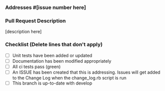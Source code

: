 ### Addresses #[issue number here]

### Pull Request Description

[description here]

### Checklist (Delete lines that don't apply)

- [ ] Unit tests have been added or updated
- [ ] Documentation has been modified appropriately
- [ ] All ci tests pass (green)
- [ ] An ISSUE has been created that this is addressing. Issues will get added to the Change Log when the change_log.rb script is run
- [ ] This branch is up-to-date with develop
